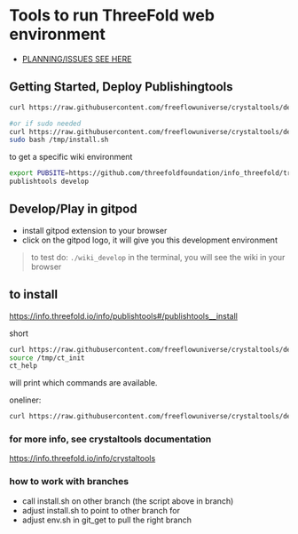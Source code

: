 # Tools to run ThreeFold web environment

- [PLANNING/ISSUES SEE HERE](https://circles.threefold.me/project/despiegk-product_publisher/issues)

## Getting Started, Deploy Publishingtools

```bash
curl https://raw.githubusercontent.com/freeflowuniverse/crystaltools/development/install.sh | bash

#or if sudo needed
curl https://raw.githubusercontent.com/freeflowuniverse/crystaltools/development/install.sh > /tmp/install.sh
sudo bash /tmp/install.sh
```

to get a specific wiki environment

```bash
export PUBSITE=https://github.com/threefoldfoundation/info_threefold/tree/development/wiki_config
publishtools develop
```

## Develop/Play in gitpod

- install gitpod extension to your browser
- click on the gitpod logo, it will give you this development environment

> to test do: ```./wiki_develop``` in the terminal, you will see the wiki in your browser

## to install

https://info.threefold.io/info/publishtools#/publishtools__install

short

```bash
curl https://raw.githubusercontent.com/freeflowuniverse/crystaltools/development/scripts/ct_init > /tmp/ct_init
source /tmp/ct_init
ct_help
```

will print which commands are available.

oneliner:

```bash
curl https://raw.githubusercontent.com/freeflowuniverse/crystaltools/development/scripts/ct_init > /tmp/ct_init && source /tmp/ct_init && ct_help
```



### for more info, see crystaltools documentation

https://info.threefold.io/info/crystaltools



### how to work with branches

- call install.sh on other branch (the script above in branch)
- adjust install.sh to point to other branch for 
- adjust env.sh in git_get to pull the right branch
